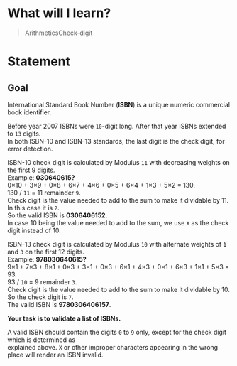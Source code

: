 
# What will I learn?

>ArithmeticsCheck-digit

# Statement
## Goal
International Standard Book Number (**ISBN**) is a unique numeric commercial book identifier.

Before year 2007 ISBNs were `10`-digit long. After that year ISBNs extended to `13` digits.  
In both ISBN-10 and ISBN-13 standards, the last digit is the check digit, for error detection.

ISBN-10 check digit is calculated by Modulus `11` with decreasing weights on the first 9 digits.  
Example: **030640615?**  
0×10 + 3×9 + 0×8 + 6×7 + 4×6 + 0×5 + 6×4 + 1×3 + 5×2 = 130.  
130 / `11` = 11 remainder `9`.  
Check digit is the value needed to add to the sum to make it dividable by 11. In this case it is `2`.  
So the valid ISBN is **0306406152**.  
In case 10 being the value needed to add to the sum, we use `X` as the check digit instead of 10.

ISBN-13 check digit is calculated by Modulus `10` with alternate weights of `1` and `3` on the first 12 digits.  
Example: **978030640615?**  
9×1 + 7×3 + 8×1 + 0×3 + 3×1 + 0×3 + 6×1 + 4×3 + 0×1 + 6×3 + 1×1 + 5×3 = 93.  
93 / `10` = 9 remainder `3`.  
Check digit is the value needed to add to the sum to make it dividable by 10. So the check digit is `7`.    
The valid ISBN is **9780306406157**.

**Your task is to validate a list of ISBNs.**

A valid ISBN should contain the digits `0` to `9` only, except for the check digit which is determined as  
explained above. `X` or other improper characters appearing in the wrong place will render an ISBN invalid.